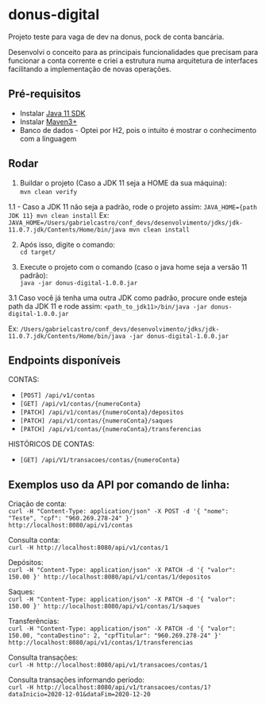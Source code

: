 # donus-digital
Projeto teste para vaga de dev na donus, pock de conta bancária.

Desenvolvi o conceito para as principais funcionalidades que precisam para funcionar a conta corrente e 
criei a estrutura numa arquitetura de interfaces facilitando a implementação de novas operações.

## Pré-requisitos
- Instalar [Java 11 SDK ](https://www.oracle.com/java/technologies/javase-jdk11-downloads.html)
- Instalar [Maven3+](https://maven.apache.org/download.cgi)
- Banco de dados - Optei por H2, pois o intuito é mostrar o conhecimento com a linguagem

## Rodar 

1. Buildar o projeto (Caso a JDK 11 seja a HOME da sua máquina):  
`mvn clean verify`

1.1 - Caso a JDK 11 não seja a padrão, rode o projeto assim:
`JAVA_HOME={path JDK 11} mvn clean install`
Ex: `JAVA_HOME=/Users/gabrielcastro/conf_devs/desenvolvimento/jdks/jdk-11.0.7.jdk/Contents/Home/bin/java mvn clean install`

2. Após isso, digite o comando:  
`cd target/`

3. Execute o projeto com o comando (caso o java home seja a versão 11 padrão):  
`java -jar donus-digital-1.0.0.jar`

3.1 Caso você já tenha uma outra JDK como padrão, procure onde esteja path da JDK 11 e rode assim:
`<path_to_jdk11>/bin/java -jar donus-digital-1.0.0.jar`

Ex: `/Users/gabrielcastro/conf_devs/desenvolvimento/jdks/jdk-11.0.7.jdk/Contents/Home/bin/java -jar donus-digital-1.0.0.jar `

## Endpoints disponíveis

CONTAS:   
* `[POST] /api/v1/contas`
* `[GET] /api/v1/contas/{numeroConta}`
* `[PATCH] /api/v1/contas/{numeroConta}/depositos`
* `[PATCH] /api/v1/contas/{numeroConta}/saques`
* `[PATCH] /api/v1/contas/{numeroConta}/transferencias`


HISTÓRICOS DE CONTAS:   
* `[GET] /api/V1/transacoes/contas/{numeroConta}`


## Exemplos uso da API por comando de linha:

Criação de conta:   
`curl -H "Content-Type: application/json" -X POST -d '{ "nome": "Teste", "cpf": "960.269.278-24" }' http://localhost:8080/api/v1/contas`

Consulta conta:   
`curl -H http://localhost:8080/api/v1/contas/1`

Depósitos:   
`curl -H "Content-Type: application/json" -X PATCH -d '{ "valor": 150.00 }' http://localhost:8080/api/v1/contas/1/depositos`

Saques:   
`curl -H "Content-Type: application/json" -X PATCH -d '{ "valor": 150.00 }' http://localhost:8080/api/v1/contas/1/saques`

Transferências:   
`curl -H "Content-Type: application/json" -X PATCH -d '{ "valor": 150.00, "contaDestino": 2, "cpfTitular": "960.269.278-24" }' http://localhost:8080/api/v1/contas/1/transferencias`

Consulta transações:   
`curl -H http://localhost:8080/api/v1/transacoes/contas/1`

Consulta transações informando período:   
`curl -H http://localhost:8080/api/v1/transacoes/contas/1?dataInicio=2020-12-01&dataFim=2020-12-20`